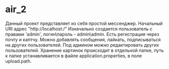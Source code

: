 # air_2
Данный проект представляет из себя простой мессенджер.
Начальный URl адрес "http://localhost:/"
Изначально создается пользователь с правами 'admin', логин\пароль - admin\admin.
Есть регистрация через почту и каптчу.
Можно добавлять сообщения, лайкать, подписываться на других пользователей. Под админом можно редактировать других пользователей.
Хранение картинок происходит в отдельной папке, путь к папке устанавливается в файле application.properties, в поле upload.path.
